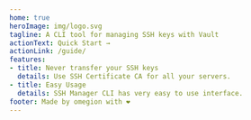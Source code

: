 ```yaml
---
home: true
heroImage: img/logo.svg
tagline: A CLI tool for managing SSH keys with Vault
actionText: Quick Start →
actionLink: /guide/
features:
- title: Never transfer your SSH keys
  details: Use SSH Certificate CA for all your servers.
- title: Easy Usage
  details: SSH Manager CLI has very easy to use interface.
footer: Made by omegion with ❤️
---
```

